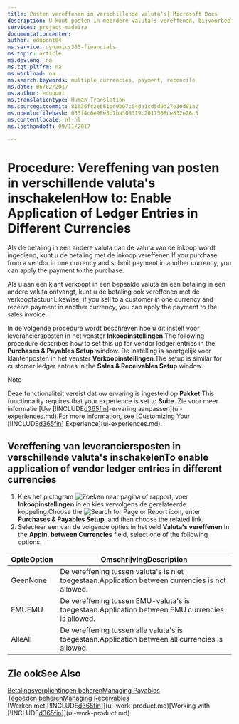 ```yaml
---
title: Posten vereffenen in verschillende valuta's| Microsoft Docs
description: U kunt posten in meerdere valuta's vereffenen, bijvoorbeeld als u verkoopt in een bepaalde valuta en een betaling in een andere ontvangt.
services: project-madeira
documentationcenter: 
author: edupont04
ms.service: dynamics365-financials
ms.topic: article
ms.devlang: na
ms.tgt_pltfrm: na
ms.workload: na
ms.search.keywords: multiple currencies, payment, reconcile
ms.date: 06/02/2017
ms.author: edupont
ms.translationtype: Human Translation
ms.sourcegitcommit: 81636fc2e661bd9b07c54da1cd5d0d27e30d01a2
ms.openlocfilehash: 035f4c0e98e3b7ba308319c2017568de832e26c5
ms.contentlocale: nl-nl
ms.lasthandoff: 09/11/2017

---
```

# <a name="how-to-enable-application-of-ledger-entries-in-different-currencies"></a><span data-ttu-id="6726a-103">Procedure: Vereffening van posten in verschillende valuta's inschakelen</span><span class="sxs-lookup"><span data-stu-id="6726a-103">How to: Enable Application of Ledger Entries in Different Currencies</span></span>
<span data-ttu-id="6726a-104">Als de betaling in een andere valuta dan de valuta van de inkoop wordt ingediend, kunt u de betaling met de inkoop vereffenen.</span><span class="sxs-lookup"><span data-stu-id="6726a-104">If you purchase from a vendor in one currency and submit payment in another currency, you can apply the payment to the purchase.</span></span>

<span data-ttu-id="6726a-105">Als u aan een klant verkoopt in een bepaalde valuta en een betaling in een andere valuta ontvangt, kunt u de betaling ook vereffenen met de verkoopfactuur.</span><span class="sxs-lookup"><span data-stu-id="6726a-105">Likewise, if you sell to a customer in one currency and receive payment in another currency, you can apply the payment to the sales invoice.</span></span>

<span data-ttu-id="6726a-106">In de volgende procedure wordt beschreven hoe u dit instelt voor leveranciersposten in het venster **Inkoopinstellingen**.</span><span class="sxs-lookup"><span data-stu-id="6726a-106">The following procedure describes how to set this up for vendor ledger entries in the **Purchases & Payables Setup** window.</span></span> <span data-ttu-id="6726a-107">De instelling is soortgelijk voor klantenposten in het venster **Verkoopinstellingen**.</span><span class="sxs-lookup"><span data-stu-id="6726a-107">The setup is similar for customer ledger entries in the **Sales & Receivables Setup** window.</span></span>

> [!NOTE]  
>   <span data-ttu-id="6726a-108">Deze functionaliteit vereist dat uw ervaring is ingesteld op **Pakket**.</span><span class="sxs-lookup"><span data-stu-id="6726a-108">This functionality requires that your experience is set to **Suite**.</span></span> <span data-ttu-id="6726a-109">Zie voor meer informatie [Uw [!INCLUDE[d365fin](includes/d365fin_md.md)]-ervaring aanpassen](ui-experiences.md).</span><span class="sxs-lookup"><span data-stu-id="6726a-109">For more information, see [Customizing Your [!INCLUDE[d365fin](includes/d365fin_md.md)] Experience](ui-experiences.md).</span></span>

## <a name="to-enable-application-of-vendor-ledger-entries-in-different-currencies"></a><span data-ttu-id="6726a-110">Vereffening van leveranciersposten in verschillende valuta's inschakelen</span><span class="sxs-lookup"><span data-stu-id="6726a-110">To enable application of vendor ledger entries in different currencies</span></span>
1. <span data-ttu-id="6726a-111">Kies het pictogram ![Zoeken naar pagina of rapport](media/ui-search/search_small.png "pictogram Zoeken naar pagina of rapport"), voer **Inkoopinstellingen** in en kies vervolgens de gerelateerde koppeling.</span><span class="sxs-lookup"><span data-stu-id="6726a-111">Choose the ![Search for Page or Report](media/ui-search/search_small.png "Search for Page or Report icon") icon, enter **Purchases & Payables Setup**, and then choose the related link.</span></span>
2. <span data-ttu-id="6726a-112">Selecteer een van de volgende opties in het veld **Valuta's vereffenen**.</span><span class="sxs-lookup"><span data-stu-id="6726a-112">In the **Appln. between Currencies** field, select one of the following options.</span></span>

| <span data-ttu-id="6726a-113">Optie</span><span class="sxs-lookup"><span data-stu-id="6726a-113">Option</span></span> | <span data-ttu-id="6726a-114">Omschrijving</span><span class="sxs-lookup"><span data-stu-id="6726a-114">Description</span></span> |
| --- | --- |
| <span data-ttu-id="6726a-115">Geen</span><span class="sxs-lookup"><span data-stu-id="6726a-115">None</span></span> |<span data-ttu-id="6726a-116">De vereffening tussen valuta's is niet toegestaan.</span><span class="sxs-lookup"><span data-stu-id="6726a-116">Application between currencies is not allowed.</span></span> |
| <span data-ttu-id="6726a-117">EMU</span><span class="sxs-lookup"><span data-stu-id="6726a-117">EMU</span></span> |<span data-ttu-id="6726a-118">De vereffening tussen EMU-valuta's is toegestaan.</span><span class="sxs-lookup"><span data-stu-id="6726a-118">Application between EMU currencies is allowed.</span></span> |
| <span data-ttu-id="6726a-119">Alle</span><span class="sxs-lookup"><span data-stu-id="6726a-119">All</span></span> |<span data-ttu-id="6726a-120">De vereffening tussen alle valuta's is toegestaan.</span><span class="sxs-lookup"><span data-stu-id="6726a-120">Application between all currencies is allowed.</span></span> |

## <a name="see-also"></a><span data-ttu-id="6726a-121">Zie ook</span><span class="sxs-lookup"><span data-stu-id="6726a-121">See Also</span></span>
[<span data-ttu-id="6726a-122">Betalingsverplichtingen beheren</span><span class="sxs-lookup"><span data-stu-id="6726a-122">Managing Payables</span></span>](payables-manage-payables.md)  
[<span data-ttu-id="6726a-123">Tegoeden beheren</span><span class="sxs-lookup"><span data-stu-id="6726a-123">Managing Receivables</span></span>](receivables-manage-receivables.md)  
<span data-ttu-id="6726a-124">[Werken met [!INCLUDE[d365fin](includes/d365fin_md.md)]](ui-work-product.md)</span><span class="sxs-lookup"><span data-stu-id="6726a-124">[Working with [!INCLUDE[d365fin](includes/d365fin_md.md)]](ui-work-product.md)</span></span>

